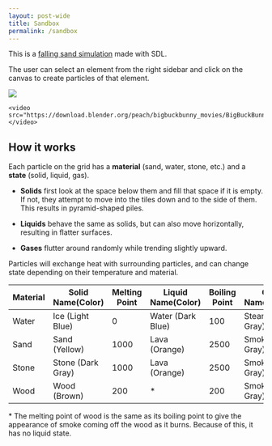 ```yaml
---
layout: post-wide
title: Sandbox
permalink: /sandbox
---
```

This is a [falling sand simulation](https://en.wikipedia.org/wiki/Falling-sand_game) made with SDL.

The user can select an element from the right sidebar and click on the canvas to create particles of that element.

<div class="row-2">
    <img src="https://github.com/darienyoder/sandbox/assets/116597751/20c37825-f73b-4929-bd1a-9a0e200e388c">

    <video src="https://download.blender.org/peach/bigbuckbunny_movies/BigBuckBunny_320x180.mp4"></video>
</div>

## How it works

Each particle on the grid has a <strong>material</strong> (sand, water, stone, etc.) and a **state** (solid, liquid, gas).

- **Solids** first look at the space below them and fill that space if it is empty.
If not, they attempt to move into the tiles down and to the side of them.
This results in pyramid-shaped piles.

- **Liquids** behave the same as solids, but can also move horizontally, resulting in flatter surfaces.

- **Gases** flutter around randomly while trending slightly upward.

Particles will exchange heat with surrounding particles, and can change state depending on their temperature and material.

| Material | Solid<br>Name(Color) | Melting Point | Liquid<br>Name(Color) | Boiling Point | Gas<br>Name(Color) |
|---|---|---|---|---|---|
| Water | Ice (Light Blue) | 0 | Water (Dark Blue) | 100 | Steam (Light Gray) |
| Sand | Sand (Yellow) | 1000 | Lava (Orange) | 2500 | Smoke (Dark Gray) |
| Stone | Stone (Dark Gray) | 1000 | Lava (Orange) | 2500 | Smoke (Dark Gray) |
| Wood | Wood (Brown) | 200 | * | 200 | Smoke (Dark Gray) |

\* The melting point of wood is the same as its boiling point to give the appearance of smoke coming off the wood as it burns. Because of this, it has no liquid state.
